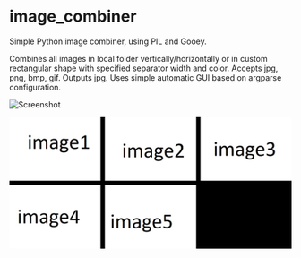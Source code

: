 # image_combiner

Simple Python image combiner, using PIL and Gooey.

Combines all images in local folder vertically/horizontally or in custom rectangular shape with specified separator width and color.
Accepts jpg, png, bmp, gif. Outputs jpg.
Uses simple automatic GUI based on argparse configuration.

![Screenshot](screenshot.jpg?raw=true "Screenshot")

![Screenshot](combined.jpg?raw=true "Screenshot")